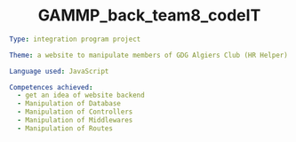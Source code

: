 
<h1 align="center">GAMMP_back_team8_codeIT</h1>

```yaml
Type: integration program project

Theme: a website to manipulate members of GDG Algiers Club (HR Helper)

Language used: JavaScript

Competences achieved:
  - get an idea of website backend
  - Manipulation of Database
  - Manipulation of Controllers
  - Manipulation of Middlewares
  - Manipulation of Routes
```
